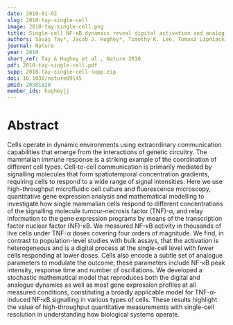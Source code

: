 ```yaml
---
date: 2010-01-02
slug: 2010-tay-single-cell
image: 2010-tay-single-cell.png
title: Single-cell NF-κB dynamics reveal digital activation and analog information processing
authors: Savaş Tay*, Jacob J. Hughey*, Timothy K. Lee, Tomasz Lipniacki, Stephen R. Quake, and Markus W. Covert (*equal contribution)
journal: Nature
year: 2010
short_ref: Tay & Hughey et al., Nature 2010
pdf: 2010-tay-single-cell.pdf
supp: 2010-tay-single-cell-supp.zip
doi: 10.1038/nature09145
pmid: 20581820
member_ids: hugheyjj
---
```


# Abstract

Cells operate in dynamic environments using extraordinary communication capabilities that emerge from the interactions of genetic circuitry. The mammalian immune response is a striking example of the coordination of different cell types. Cell-to-cell communication is primarily mediated by signalling molecules that form spatiotemporal concentration gradients, requiring cells to respond to a wide range of signal intensities. Here we use high-throughput microfluidic cell culture and fluorescence microscopy, quantitative gene expression analysis and mathematical modelling to investigate how single mammalian cells respond to different concentrations of the signalling molecule tumour-necrosis factor (TNF)-α, and relay information to the gene expression programs by means of the transcription factor nuclear factor (NF)-κB. We measured NF-κB activity in thousands of live cells under TNF-α doses covering four orders of magnitude. We find, in contrast to population-level studies with bulk assays, that the activation is heterogeneous and is a digital process at the single-cell level with fewer cells responding at lower doses. Cells also encode a subtle set of analogue parameters to modulate the outcome; these parameters include NF-κB peak intensity, response time and number of oscillations. We developed a stochastic mathematical model that reproduces both the digital and analogue dynamics as well as most gene expression profiles at all measured conditions, constituting a broadly applicable model for TNF-α-induced NF-κB signalling in various types of cells. These results highlight the value of high-throughput quantitative measurements with single-cell resolution in understanding how biological systems operate.
